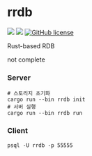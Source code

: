 # rrdb

![](https://img.shields.io/badge/language-Rust-red) ![](https://img.shields.io/badge/version-0.0.0%20alpha-brightgreen) [![GitHub license](https://img.shields.io/badge/license-MIT-blue.svg)](https://github.com/myyrakle/rrdb/blob/master/LICENSE)

Rust-based RDB

not complete

### Server

```
# 스토리지 초기화
cargo run --bin rrdb init
# 서버 실행
cargo run --bin rrdb run
```

### Client

```
psql -U rrdb -p 55555
```
